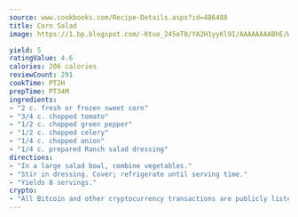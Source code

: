 ```yaml
---
source: www.cookbooks.com/Recipe-Details.aspx?id=486488
title: Corn Salad
image: https://1.bp.blogspot.com/-Ktuo_245eT0/YA2H1yyKl9I/AAAAAAAABhE/WMoqSq2tWOcgMkPaLYZ-49h8pVDUUwFCQCLcBGAsYHQ/s307/5.png

yield: 5
ratingValue: 4.6
calories: 206 calories
reviewCount: 291
cookTime: PT2H
prepTime: PT34M
ingredients:
- "2 c. fresh or frozen sweet corn"
- "3/4 c. chopped tomato"
- "1/2 c. chopped green pepper"
- "1/2 c. chopped celery"
- "1/4 c. chopped onion"
- "1/4 c. prepared Ranch salad dressing"
directions:
- "In a large salad bowl, combine vegetables."
- "Stir in dressing. Cover; refrigerate until serving time."
- "Yields 8 servings."
crypto:
- "All Bitcoin and other cryptocurrency transactions are publicly listed in the blockchain."
---
```

